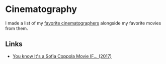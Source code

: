 # Cinematography

I made a list of my [favorite cinematographers](https://www.imdb.com/list/ls080598863/) alongside my favorite movies from them.

## Links

- [You know It's a Sofia Coppola Movie IF... (2017)](https://www.youtube.com/watch?v=ryzgxwJpv1A)
